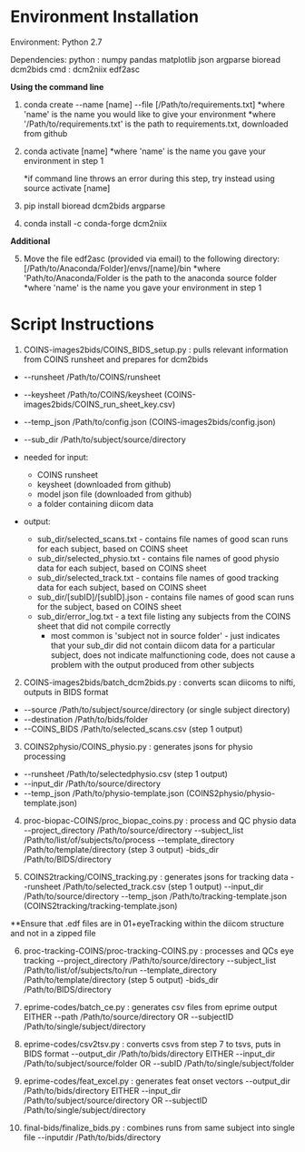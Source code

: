 # Environment Installation

Environment: Python 2.7

Dependencies: 
python : numpy pandas matplotlib json argparse bioread dcm2bids
cmd : dcm2niix edf2asc


**Using the command line**

1) conda create --name [name] --file [/Path/to/requirements.txt]
	*where 'name' is the name you would like to give your environment
	*where '/Path/to/requirements.txt' is the path to requirements.txt, downloaded
		from github

2) conda activate [name] 
	*where 'name' is the name you gave your environment in step 1

	*if command line throws an error during this step, try instead using
		source activate [name]

3) pip install bioread dcm2bids argparse

4) conda install -c conda-forge dcm2niix


**Additional**

5) Move the file edf2asc (provided via email) to the following directory:
	[/Path/to/Anaconda/Folder]/envs/[name]/bin
	*where 'Path/to/Anaconda/Folder is the path to the anaconda source folder
	*where 'name' is the name you gave your environment in step	1

# Script Instructions

1) COINS-images2bids/COINS_BIDS_setup.py : pulls relevant information from COINS runsheet and prepares for dcm2bids
  * --runsheet /Path/to/COINS/runsheet
  * --keysheet /Path/to/COINS/keysheet (COINS-images2bids/COINS_run_sheet_key.csv)
  * --temp_json /Path/to/config.json (COINS-images2bids/config.json)
  * --sub_dir /Path/to/subject/source/directory 
  
  * needed for input: 
    * COINS runsheet
    * keysheet (downloaded from github)
    * model json file (downloaded from github)
    * a folder containing diicom data
  * output: 
    * sub_dir/selected_scans.txt - contains file names of good scan runs for each subject, based on COINS sheet
    * sub_dir/selected_physio.txt - contains file names of good physio data for each subject, based on COINS sheet
    * sub_dir/selected_track.txt - contains file names of good tracking data for each subject, based on COINS sheet
    * sub_dir/[subID]/[subID].json - contains file names of good scan runs for the subject, based on COINS sheet
    * sub_dir/error_log.txt - a text file listing any subjects from the COINS sheet that did not compile correctly
      * most common is 'subject not in source folder' - just indicates that your sub_dir did not contain diicom data for a particular subject, does not indicate malfunctioning code, does not cause a problem with the output produced from other subjects
  
2) COINS-images2bids/batch_dcm2bids.py : converts scan diicoms to nifti, outputs in BIDS format
  * --source /Path/to/subject/source/directory (or single subject directory)
  * --destination /Path/to/bids/folder 
  * --COINS_BIDS /Path/to/selected_scans.csv (step 1 output)
  
3) COINS2physio/COINS_physio.py : generates jsons for physio processing
  * --runsheet /Path/to/selectedphysio.csv (step 1 output)
  * --input_dir /Path/to/source/directory
  * --temp_json /Path/to/physio-template.json (COINS2physio/physio-template.json)
  
4) proc-biopac-COINS/proc_biopac_coins.py : process and QC physio data
  --project_directory /Path/to/source/directory
  --subject_list /Path/to/list/of/subjects/to/process
  --template_directory /Path/to/template/directory (step 3 output)
  -bids_dir /Path/to/BIDS/directory

5) COINS2tracking/COINS_tracking.py : generates jsons for tracking data
  --runsheet /Path/to/selected_track.csv (step 1 output)
  --input_dir /Path/to/source/directory
  --temp_json /Path/to/tracking-template.json (COINS2tracking/tracking-template.json)

**Ensure that .edf files are in 01+eyeTracking within the diicom structure and not in a zipped file

6) proc-tracking-COINS/proc-tracking-COINS.py : processes and QCs eye tracking
  --project_directory /Path/to/source/directory
  --subject_list /Path/to/list/of/subjects/to/run
  --template_directory /Path/to/template/directory (step 5 output)
  -bids_dir /Path/to/BIDS/directory
  
7) eprime-codes/batch_ce.py : generates csv files from eprime output
  EITHER
  --path /Path/to/source/directory
  OR
  --subjectID /Path/to/single/subject/directory
  
8) eprime-codes/csv2tsv.py : converts csvs from step 7 to tsvs, puts in BIDS format
  --output_dir /Path/to/bids/directory
  EITHER
  --input_dir /Path/to/subject/source/folder
  OR
  --subID /Path/to/single/subject/folder
  
9) eprime-codes/feat_excel.py : generates feat onset vectors
  --output_dir /Path/to/bids/directory
  EITHER
  --input_dir /Path/to/subject/source/directory
  OR
  --subjectID /Path/to/single/subject/directory

10) final-bids/finalize_bids.py : combines runs from same subject into single file
  --inputdir /Path/to/bids/directory